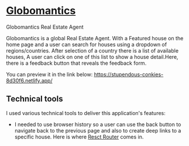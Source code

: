 # [Globomantics](https://stupendous-conkies-8d30f6.netlify.app/)
Globomantics Real Estate Agent

Globomantics is a global Real Estate Agent.
With a Featured house on the home page and a user can search for houses using a dropdown of regions/countries.
After selection of a country there is a list of available houses,
A user can click on one of this list to show a house detail.Here, there is a feedback button that reveals the feedback form.

You can preview it in the link below:
https://stupendous-conkies-8d30f6.netlify.app/

## Technical tools
I used various technical tools to deliver this application's features:
* I needed to use browser history so a user can use the back button to navigate back to the previous page and also to create deep links to a specific house. Here is where [Resct Router](https://reactrouter.com/en/main) comes in.


